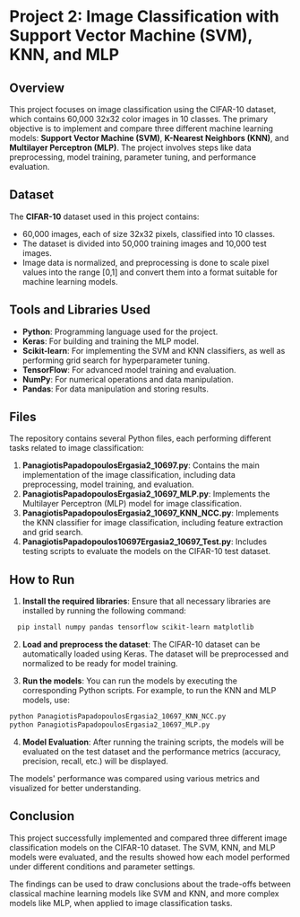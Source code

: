 # Project 2: Image Classification with Support Vector Machine (SVM), KNN, and MLP

## Overview

This project focuses on image classification using the CIFAR-10 dataset, which contains 60,000 32x32 color images in 10 classes. The primary objective is to implement and compare three different machine learning models: **Support Vector Machine (SVM)**, **K-Nearest Neighbors (KNN)**, and **Multilayer Perceptron (MLP)**. The project involves steps like data preprocessing, model training, parameter tuning, and performance evaluation.

## Dataset

The **CIFAR-10** dataset used in this project contains:
- 60,000 images, each of size 32x32 pixels, classified into 10 classes.
- The dataset is divided into 50,000 training images and 10,000 test images.
- Image data is normalized, and preprocessing is done to scale pixel values into the range [0,1] and convert them into a format suitable for machine learning models.

## Tools and Libraries Used

- **Python**: Programming language used for the project.
- **Keras**: For building and training the MLP model.
- **Scikit-learn**: For implementing the SVM and KNN classifiers, as well as performing grid search for hyperparameter tuning.
- **TensorFlow**: For advanced model training and evaluation.
- **NumPy**: For numerical operations and data manipulation.
- **Pandas**: For data manipulation and storing results.

## Files

The repository contains several Python files, each performing different tasks related to image classification:

1. **PanagiotisPapadopoulosErgasia2_10697.py**: Contains the main implementation of the image classification, including data preprocessing, model training, and evaluation.
2. **PanagiotisPapadopoulosErgasia2_10697_MLP.py**: Implements the Multilayer Perceptron (MLP) model for image classification.
3. **PanagiotisPapadopoulosErgasia2_10697_KNN_NCC.py**: Implements the KNN classifier for image classification, including feature extraction and grid search.
4. **PanagiotisPapadopoulos10697Ergasia2_10697_Test.py**: Includes testing scripts to evaluate the models on the CIFAR-10 test dataset.

## How to Run

1. **Install the required libraries**:
   Ensure that all necessary libraries are installed by running the following command:
```bash
  pip install numpy pandas tensorflow scikit-learn matplotlib
 ```
2. **Load and preprocess the dataset**:
The CIFAR-10 dataset can be automatically loaded using Keras. The dataset will be preprocessed and normalized to be ready for model training.

3. **Run the models**:
You can run the models by executing the corresponding Python scripts. For example, to run the KNN and MLP models, use:
```bash
python PanagiotisPapadopoulosErgasia2_10697_KNN_NCC.py
python PanagiotisPapadopoulosErgasia2_10697_MLP.py
```
4. **Model Evaluation**:
After running the training scripts, the models will be evaluated on the test dataset and the performance metrics (accuracy, precision, recall, etc.) will be displayed.

The models' performance was compared using various metrics and visualized for better understanding.

## Conclusion

This project successfully implemented and compared three different image classification models on the CIFAR-10 dataset. The SVM, KNN, and MLP models were evaluated, and the results showed how each model performed under different conditions and parameter settings. 

The findings can be used to draw conclusions about the trade-offs between classical machine learning models like SVM and KNN, and more complex models like MLP, when applied to image classification tasks.
